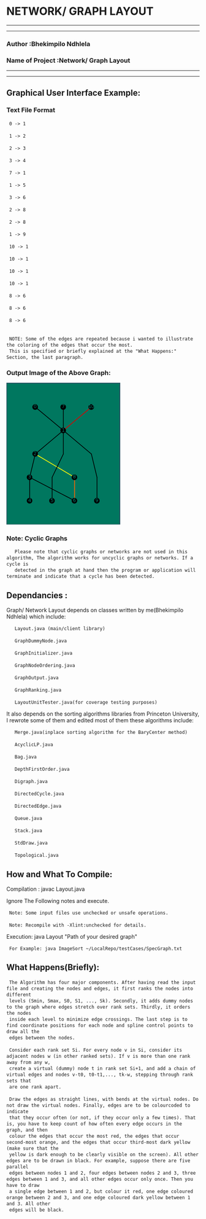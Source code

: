 # NETWORK/ GRAPH LAYOUT
*********************************************************************************************************************
*********************************************************************************************************************
### Author		                :Bhekimpilo Ndhlela
### Name of Project           :Network/ Graph Layout
*********************************************************************************************************************
*********************************************************************************************************************

## Graphical User Interface Example:

### Text File Format

     0 -> 1
 
     1 -> 2
 
     2 -> 3
 
     3 -> 4
 
     7 -> 1
 
     1 -> 5
 
     3 -> 6
 
     2 -> 8
 
     2 -> 8
 
     1 -> 9
 
     10 -> 1
 
     10 -> 1
 
     10 -> 1
  
     10 -> 1

     8 -> 6

     8 -> 6

     8 -> 6


     NOTE: Some of the edges are repeated because i wanted to illustrate the coloring of the edges that occur the most.
     This is specified or briefly explained at the "What Happens:" Section, the last paragraph.
	
### Output Image of the Above Graph:

 ![Alt text](example_image.png)


### Note: Cyclic Graphs
       Please note that cyclic graphs or networks are not used in this algorithm, The algorithm works for uncyclic graphs or networks. If a cycle is
       detected in the graph at hand then the program or application will terminate and indicate that a cycle has been detected.

## Dependancies	:

Graph/ Network Layout depends on classes written by me(Bhekimpilo Ndhlela) which include:

       Layout.java (main/client library)

       GraphDummyNode.java

       GraphInitializer.java

       GraphNodeOrdering.java

       GraphOutput.java

       GraphRanking.java
       
       LayoutUnitTester.java(for coverage testing purposes)

It also depends on the sorting algorithms libraries from Princeton University, I rewrote some of them and edited most of them these algorithms include:

       Merge.java(inplace sorting algorithm for the BaryCenter method)

       AcyclicLP.java

       Bag.java

       DepthFirstOrder.java
 
       Digraph.java

       DirectedCycle.java

       DirectedEdge.java

       Queue.java
       
       Stack.java

       StdDraw.java

       Topological.java
       
  
## How and What To Compile:
Compilation	: javac Layout.java

Ignore The Following notes and execute.

     Note: Some input files use unchecked or unsafe operations.

     Note: Recompile with -Xlint:unchecked for details.


Execution: java Layout "Path of your desired graph"
       
     For Example: java ImageSort ~/LocalRepo/testCases/SpecGraph.txt

    
## What Happens(Briefly):

     The Algorithm has four major components. After having read the input file and creating the nodes and edges, it first ranks the nodes into different
     levels (Smin, Smax, S0, S1, ..., Sk). Secondly, it adds dummy nodes to the graph where edges stretch over rank sets. Thirdly, it orders the nodes 
     inside each level to minimize edge crossings. The last step is to find coordinate positions for each node and spline control points to draw all the
     edges between the nodes.

     Consider each rank set Si. For every node v in Si, consider its adjacent nodes w (in other ranked sets). If v is more than one rank away from any w,
     create a virtual (dummy) node t in rank set Si+1, and add a chain of virtual edges and nodes v-t0, t0-t1,..., tk-w, stepping through rank sets that
     are one rank apart.

     Draw the edges as straight lines, with bends at the virtual nodes. Do not draw the virtual nodes. Finally, edges are to be colourcoded to indicate 
     that they occur often (or not, if they occur only a few times). That is, you have to keep count of how often every edge occurs in the graph, and then
     colour the edges that occur the most red, the edges that occur second-most orange, and the edges that occur third-most dark yellow (make sure that the
     yellow is dark enough to be clearly visible on the screen). All other edges are to be drawn in black. For example, suppose there are five parallel
     edges between nodes 1 and 2, four edges between nodes 2 and 3, three edges between 1 and 3, and all other edges occur only once. Then you have to draw
     a single edge between 1 and 2, but colour it red, one edge coloured orange between 2 and 3, and one edge coloured dark yellow between 1 and 3. All other
     edges will be black.
